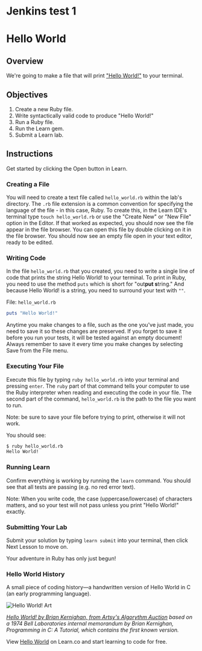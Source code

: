 # Jenkins test 1

# Hello World

## Overview

We're going to make a file that will print ["Hello World!"](http://en.wikipedia.org/wiki/%22Hello,_World!%22_program) to your terminal.

## Objectives

1. Create a new Ruby file.
2. Write syntactically valid code to produce "Hello World!"
3. Run a Ruby file.
4. Run the Learn gem.
5. Submit a Learn lab.

## Instructions

Get started by clicking the Open button in Learn. 

### Creating a File

You will need to create a text file called `hello_world.rb` within the lab's directory. The `.rb` file extension is a common convention for specifying the language of the file - in this case, Ruby. To create this, in the Learn IDE's terminal type `touch hello_world.rb` or use the "Create New" or "New File" option in the Editor. If that worked as expected, you should now see the file appear in the file browser. You can open this file by double clicking on it in the file browser. You should now see an empty file open in your text editor, ready to be edited. 

### Writing Code

In the file `hello_world.rb` that you created, you need to write a single line of code that prints the string Hello World! to your terminal. To print in Ruby, you need to use the method `puts` which is short for "out**put s**tring." And because Hello World! is a string, you need to surround your text with `""`.

File: `hello_world.rb`
```ruby
puts "Hello World!"
```

Anytime you make changes to a file, such as the one you've just made, you need to save it so these changes are preserved. If you forget to save it before you run your tests, it will be tested against an empty document! Always remember to save it every time you make changes by selecting Save from the File menu.

### Executing Your File

Execute this file by typing `ruby hello_world.rb` into your terminal and pressing `enter`. The `ruby` part of that command tells your computer to use the Ruby interpreter when reading and executing the code in your file. The second part of the command, `hello_world.rb` is the path to the file you want to run.

Note: be sure to save your file before trying to print, otherwise it will not work.

You should see:

```bash
$ ruby hello_world.rb
Hello World!
```

### Running Learn

Confirm everything is working by running the `learn` command. You should see that all tests are passing (e.g. no red error text). 

Note: When you write code, the case (uppercase/lowercase) of characters matters, and so your test will not pass unless you print "Hello World!" exactly. 

### Submitting Your Lab

Submit your solution by typing `learn submit` into your terminal, then click Next Lesson to move on.

Your adventure in Ruby has only just begun!

### Hello World History

A small piece of coding history—a handwritten version of Hello World in C (an early programming language). 

![Hello World! Art](https://d32dm0rphc51dk.cloudfront.net/b6JQ66-0nHij79irJT-Pdg/large.jpg)

_[Hello World! by Brian Kernighan, from Artsy's Algorythm Auction](https://www.artsy.net/artwork/brian-kernighan-hello-world) based on a 1974 Bell Laboratories internal memorandum by Brian Kernighan, Programming in C: A Tutorial, which contains the first known version._

<p class='util--hide'>View <a href='https://learn.co/lessons/hello-world-ruby'>Hello World</a> on Learn.co and start learning to code for free.</p>
